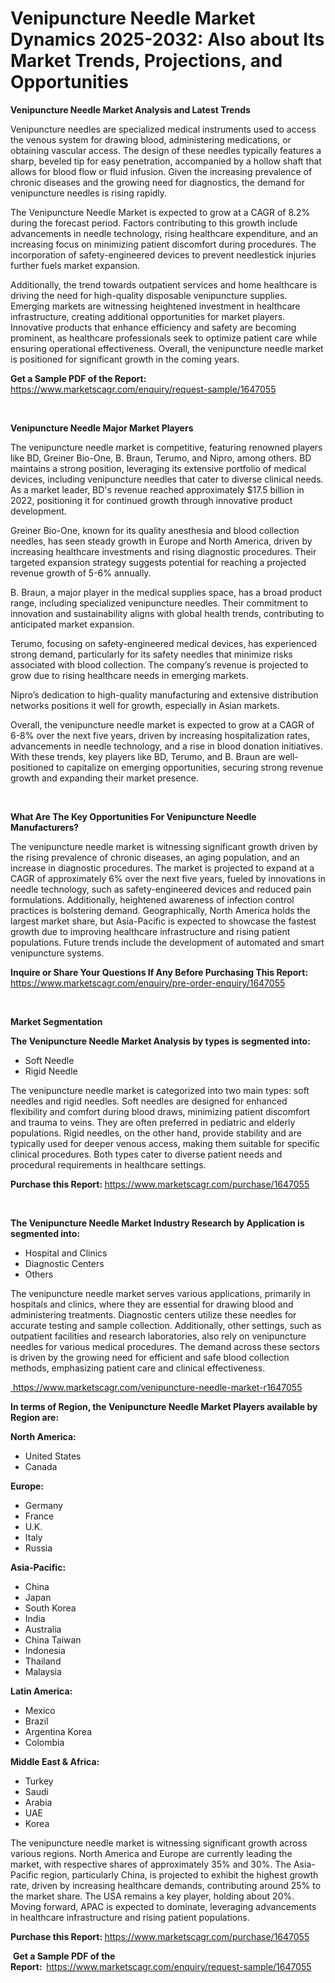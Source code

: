 <p><h1>Venipuncture Needle Market Dynamics 2025-2032: Also about Its Market Trends, Projections, and Opportunities</h1></p><p><strong>Venipuncture Needle Market Analysis and Latest Trends</strong></p>
<p><p>Venipuncture needles are specialized medical instruments used to access the venous system for drawing blood, administering medications, or obtaining vascular access. The design of these needles typically features a sharp, beveled tip for easy penetration, accompanied by a hollow shaft that allows for blood flow or fluid infusion. Given the increasing prevalence of chronic diseases and the growing need for diagnostics, the demand for venipuncture needles is rising rapidly.</p><p>The Venipuncture Needle Market is expected to grow at a CAGR of 8.2% during the forecast period. Factors contributing to this growth include advancements in needle technology, rising healthcare expenditure, and an increasing focus on minimizing patient discomfort during procedures. The incorporation of safety-engineered devices to prevent needlestick injuries further fuels market expansion.</p><p>Additionally, the trend towards outpatient services and home healthcare is driving the need for high-quality disposable venipuncture supplies. Emerging markets are witnessing heightened investment in healthcare infrastructure, creating additional opportunities for market players. Innovative products that enhance efficiency and safety are becoming prominent, as healthcare professionals seek to optimize patient care while ensuring operational effectiveness. Overall, the venipuncture needle market is positioned for significant growth in the coming years.</p></p>
<p><strong>Get a Sample PDF of the Report:&nbsp;</strong> <a href="https://www.marketscagr.com/enquiry/request-sample/1647055?utm_campaign=2041&utm_medium=2&utm_source=Github&utm_content=ia&utm_term=13042025&utm_id=venipuncture-needle">https://www.marketscagr.com/enquiry/request-sample/1647055</a></p>
<p>&nbsp;</p>
<p><strong>Venipuncture Needle Major Market Players</strong></p>
<p><p>The venipuncture needle market is competitive, featuring renowned players like BD, Greiner Bio-One, B. Braun, Terumo, and Nipro, among others. BD maintains a strong position, leveraging its extensive portfolio of medical devices, including venipuncture needles that cater to diverse clinical needs. As a market leader, BD's revenue reached approximately $17.5 billion in 2022, positioning it for continued growth through innovative product development.</p><p>Greiner Bio-One, known for its quality anesthesia and blood collection needles, has seen steady growth in Europe and North America, driven by increasing healthcare investments and rising diagnostic procedures. Their targeted expansion strategy suggests potential for reaching a projected revenue growth of 5-6% annually.</p><p>B. Braun, a major player in the medical supplies space, has a broad product range, including specialized venipuncture needles. Their commitment to innovation and sustainability aligns with global health trends, contributing to anticipated market expansion.</p><p>Terumo, focusing on safety-engineered medical devices, has experienced strong demand, particularly for its safety needles that minimize risks associated with blood collection. The company’s revenue is projected to grow due to rising healthcare needs in emerging markets.</p><p>Nipro’s dedication to high-quality manufacturing and extensive distribution networks positions it well for growth, especially in Asian markets.</p><p>Overall, the venipuncture needle market is expected to grow at a CAGR of 6-8% over the next five years, driven by increasing hospitalization rates, advancements in needle technology, and a rise in blood donation initiatives. With these trends, key players like BD, Terumo, and B. Braun are well-positioned to capitalize on emerging opportunities, securing strong revenue growth and expanding their market presence.</p></p>
<p>&nbsp;</p>
<p><strong>What Are The Key Opportunities For Venipuncture Needle Manufacturers?</strong></p>
<p><p>The venipuncture needle market is witnessing significant growth driven by the rising prevalence of chronic diseases, an aging population, and an increase in diagnostic procedures. The market is projected to expand at a CAGR of approximately 6% over the next five years, fueled by innovations in needle technology, such as safety-engineered devices and reduced pain formulations. Additionally, heightened awareness of infection control practices is bolstering demand. Geographically, North America holds the largest market share, but Asia-Pacific is expected to showcase the fastest growth due to improving healthcare infrastructure and rising patient populations. Future trends include the development of automated and smart venipuncture systems.</p></p>
<p><strong>Inquire or Share Your Questions If Any Before Purchasing This Report:</strong> <a href="https://www.marketscagr.com/enquiry/pre-order-enquiry/1647055?utm_campaign=2041&utm_medium=2&utm_source=Github&utm_content=ia&utm_term=13042025&utm_id=venipuncture-needle">https://www.marketscagr.com/enquiry/pre-order-enquiry/1647055</a></p>
<p>&nbsp;</p>
<p><strong>Market Segmentation</strong></p>
<p><strong>The Venipuncture Needle Market Analysis by types is segmented into:</strong></p>
<p><ul><li>Soft Needle</li><li>Rigid Needle</li></ul></p>
<p><p>The venipuncture needle market is categorized into two main types: soft needles and rigid needles. Soft needles are designed for enhanced flexibility and comfort during blood draws, minimizing patient discomfort and trauma to veins. They are often preferred in pediatric and elderly populations. Rigid needles, on the other hand, provide stability and are typically used for deeper venous access, making them suitable for specific clinical procedures. Both types cater to diverse patient needs and procedural requirements in healthcare settings.</p></p>
<p><strong>Purchase this Report:&nbsp;</strong><a href="https://www.marketscagr.com/purchase/1647055?utm_campaign=2041&utm_medium=2&utm_source=Github&utm_content=ia&utm_term=13042025&utm_id=venipuncture-needle">https://www.marketscagr.com/purchase/1647055</a></p>
<p>&nbsp;</p>
<p><strong>The Venipuncture Needle Market Industry Research by Application is segmented into:</strong></p>
<p><ul><li>Hospital and Clinics</li><li>Diagnostic Centers</li><li>Others</li></ul></p>
<p><p>The venipuncture needle market serves various applications, primarily in hospitals and clinics, where they are essential for drawing blood and administering treatments. Diagnostic centers utilize these needles for accurate testing and sample collection. Additionally, other settings, such as outpatient facilities and research laboratories, also rely on venipuncture needles for various medical procedures. The demand across these sectors is driven by the growing need for efficient and safe blood collection methods, emphasizing patient care and clinical effectiveness.</p></p>
<p><a href="https://www.marketscagr.com/venipuncture-needle-market-r1647055?utm_campaign=2041&utm_medium=2&utm_source=Github&utm_content=ia&utm_term=13042025&utm_id=venipuncture-needle">&nbsp;https://www.marketscagr.com/venipuncture-needle-market-r1647055</a></p>
<p><strong>In terms of Region, the Venipuncture Needle Market Players available by Region are:</strong></p>
<p>
    <p> <strong> North America: </strong>
        <ul>
            <li>United States</li>
            <li>Canada</li>
        </ul>
        </p> 
    <p> <strong> Europe: </strong>
        <ul>
            <li>Germany</li>
            <li>France</li>
            <li>U.K.</li>
            <li>Italy</li>
            <li>Russia</li>
        </ul>
        </p> 
    <p> <strong> Asia-Pacific: </strong>
        <ul>
            <li>China</li>
            <li>Japan</li>
            <li>South Korea</li>
            <li>India</li>
            <li>Australia</li>
            <li>China Taiwan</li>
            <li>Indonesia</li>
            <li>Thailand</li>
            <li>Malaysia</li>
        </ul>
        </p> 
    <p> <strong> Latin America: </strong>
        <ul>
            <li>Mexico</li>
            <li>Brazil</li>
            <li>Argentina Korea</li>
            <li>Colombia</li>
        </ul>
        </p> 
    <p> <strong> Middle East & Africa: </strong>
        <ul>
            <li>Turkey</li>
            <li>Saudi</li>
            <li>Arabia</li>
            <li>UAE</li>
            <li>Korea</li>
        </ul>
    </p>
    </p>
<p><p>The venipuncture needle market is witnessing significant growth across various regions. North America and Europe are currently leading the market, with respective shares of approximately 35% and 30%. The Asia-Pacific region, particularly China, is projected to exhibit the highest growth rate, driven by increasing healthcare demands, contributing around 25% to the market share. The USA remains a key player, holding about 20%. Moving forward, APAC is expected to dominate, leveraging advancements in healthcare infrastructure and rising patient populations.</p></p>
<p><strong>Purchase this Report: </strong><a href="https://www.marketscagr.com/purchase/1647055?utm_campaign=2041&utm_medium=2&utm_source=Github&utm_content=ia&utm_term=13042025&utm_id=venipuncture-needle">https://www.marketscagr.com/purchase/1647055</a></p>
<p>&nbsp;<strong>Get a Sample PDF of the Report:&nbsp;&nbsp;</strong><a href="https://www.marketscagr.com/enquiry/request-sample/1647055?utm_campaign=2041&utm_medium=2&utm_source=Github&utm_content=ia&utm_term=13042025&utm_id=venipuncture-needle">https://www.marketscagr.com/enquiry/request-sample/1647055</a></p>
<p><strong></strong></p>
<p><p></p><p></p><p></p></p>